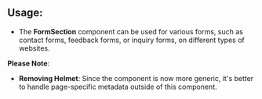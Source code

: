 ## Usage:
* The **FormSection** component can be used for various forms, such as contact forms, feedback forms, or inquiry forms, on different types of websites.

**Please Note**:
* **Removing Helmet**: Since the component is now more generic, it's better to handle page-specific metadata outside of this component.